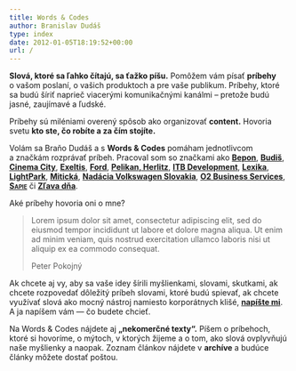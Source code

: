 ```yaml
---
title: Words & Codes
author: Branislav Dudáš
type: index
date: 2012-01-05T18:19:52+00:00
url: /
---
```

**Slová, ktoré sa ľahko čítajú, sa ťažko píšu.** Pomôžem vám písať **príbehy** o&nbsp;vašom poslaní, o&nbsp;vašich produktoch a pre vaše publikum. Príbehy, ktoré sa budú šíriť naprieč viacerými komunikačnými kanálmi – pretože budú jasné, zaujímavé a&nbsp;ľudské.

Príbehy sú miléniami overený spôsob ako organizovať **content.** Hovoria svetu **kto ste, čo robíte a&nbsp;za čím stojíte.**

Volám sa Braňo Dudáš a&nbsp;s&nbsp;**Words & Codes** pomáham jednotlivcom a&nbsp;značkám rozprávať príbeh. Pracoval som so značkami ako 
[**Bepon**](https://www.bepon.sk),
[**Budiš**](http://www.budis.sk/sk/),
[**Cinema&nbsp;City**](http://www.cinemacity.sk),
[**Exeltis**](http://www.exeltis.com/sk),
[**Ford**](http://www.fordcentrum.sk),
[**Pelikan, Herlitz**](https://ucimesapisat.sk),
[**ITB&nbsp;Development**](https://www.itb.sk),
[**Lexika**](https://www.lexika.sk),
[**LightPark**](http://www.lightpark.sk),
[**Mitická**](http://miticka.eu),
[**Nadácia Volkswagen Slovakia**](http://www.nadacia-volkswagen.sk),
[**O2&nbsp;Business Services**](http://www.o2bs.sk),
<a href="http://www.sapie.sk" style="font-variant:small-caps; font-weight:700;">Sapie</a>
či
[**Zľava&nbsp;dňa**](https://www.zlavadna.sk).

Aké príbehy hovoria oni o mne?

>Lorem ipsum dolor sit amet, consectetur adipiscing elit, sed do eiusmod tempor incididunt ut labore et dolore magna aliqua. Ut enim ad minim veniam, quis nostrud exercitation ullamco laboris nisi ut aliquip ex ea commodo consequat.
> <footer>Peter Pokojný</footer>

Ak chcete aj vy, aby sa vaše idey šírili myšlienkami, slovami, skutkami, ak chcete rozpovedať dôležitý príbeh slovami, ktoré budú spievať, ak chcete využívať slová ako mocný nástroj namiesto korporátnych klišé, [**napíšte mi**](/kontakt). A ja napíšem vám — čo budete chcieť.

Na Words & Codes nájdete aj **„nekomerčné texty“.** Píšem o príbehoch, ktoré si hovoríme, o mýtoch, v ktorých žijeme a o tom, ako slová ovplyvňujú naše myšlienky a naopak. Zoznam článkov nájdete v **archíve** a budúce články môžete dostať poštou.